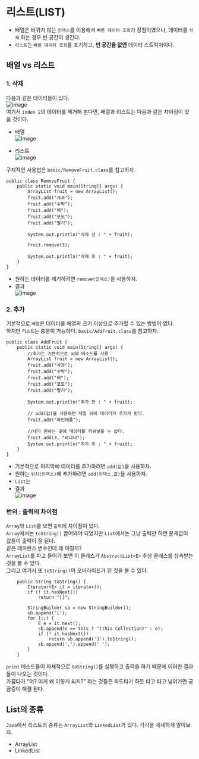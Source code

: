 # 리스트(LIST)
* 배열은 바뀌지 않는 `인덱스`를 이용해서 `빠른 데이터 조회`가 장점이였으나, 데이터를 `삭제` 하는 경우 빈 공간이 생긴다.
* `리스트`는 `빠른 데이터 조회`를 포기하고, **빈 공간을 없앤** 데이터 스트럭처이다.

## 배열 vs 리스트

### 1. 삭제
다음과 같은 데이터들이 있다.  
  ![image](https://user-images.githubusercontent.com/72388950/112004660-57725300-8b65-11eb-8810-3c1f9b3d39ce.png)  
여기서 `index 2`의 데이터를 제거해 본다면, 배열과 리스트는 다음과 같은 차이점이 있을 것이다.  
* 배열   
![image](https://user-images.githubusercontent.com/72388950/112004789-77097b80-8b65-11eb-9d1b-8c74ef6c9830.png)

* 리스트  
![image](https://user-images.githubusercontent.com/72388950/112004814-7e308980-8b65-11eb-9dd4-1e95cbd038f0.png)  

구체적인 사용법은 `basic/RemoveFruit.class`를 참고하자.  
```
public class RemoveFruit {
    public static void main(String[] args) {
        ArrayList fruit = new ArrayList();
        fruit.add("사과");
        fruit.add("수박");
        fruit.add("배");
        fruit.add("포도");
        fruit.add("딸기");

        System.out.println("삭제 전 : " + fruit);

        fruit.remove(3);

        System.out.println("삭제 후 : " + fruit);
    }
}
```
* 원하는 데이터를 제거하려면 `remove(인덱스)`을 사용하자.  
* 결과  
  ![image](https://user-images.githubusercontent.com/72388950/112013891-c358b980-8b6d-11eb-8c28-b241a632f9ef.png)
### 2. 추가

기본적으로 `배열`은 데이터를 배열의 크기 이상으로 추가할 수 있는 방법이 없다.  
하지만 `리스트`는 충분히 가능하다. `basic/AddFruit.class`를 참고하자.
```
public class AddFruit {
    public static void main(String[] args) {
        //추가는 기본적으로 add 메소드를 사용
        ArrayList fruit = new ArrayList();
        fruit.add("사과");
        fruit.add("수박");
        fruit.add("배");
        fruit.add("포도");
        fruit.add("딸기");

        System.out.println("추가 전 : " + fruit);

        // add(값)을 사용하면 제일 뒤에 데이터가 추가가 된다.
        fruit.add("파인애플");

        //내가 원하는 곳에 데이터를 끼워넣을 수 있다.
        fruit.add(3, "바나나");
        System.out.println("추가 후 : " + fruit);
    }
}
```


* 기본적으로 마지막에 데이터를 추가하려면 `add(값)`을 사용하자.
* 원하는 `위치(인덱스)`에 추가하려면 `add(인덱스,값)`을 사용하자.
* `List`는 
* 결과  
  ![image](https://user-images.githubusercontent.com/72388950/112009586-dc5f6b80-8b69-11eb-9e68-06289d45bc61.png)
  

### 번외 : 출력의 차이점
`Array`와 `List`를 보면 `출력`에 차이점이 있다.  
`Array`에서는 `toString()` 끌어와야 되었지만 `List`에서는 그냥 출력만 하면 문제없이 값들이 출력이 잘 된다.  
같은 레퍼런스 변수인데 왜 이럴까?  
`ArrayList`를 파고 들어가 보면 이 클래스가 `AbstractList<E>` 추상 클래스를 상속받는것을 볼 수 있다.  
그리고 여기서 또 `toString()`이 오버라이드가 된 것을 볼 수 있다.
```
    public String toString() {
        Iterator<E> it = iterator();
        if (! it.hasNext())
            return "[]";

        StringBuilder sb = new StringBuilder();
        sb.append('[');
        for (;;) {
            E e = it.next();
            sb.append(e == this ? "(this Collection)" : e);
            if (! it.hasNext())
                return sb.append(']').toString();
            sb.append(',').append(' ');
        }
    }
```
`print` 메소드들이 자체적으로 `toString()`를 실행하고 출력을 하기 때문에 이러한 결과들이 나오는 것이다.  
가끔다가 "어? 이게 왜 이렇게 되지?" 라는 것들은 파도타기 하듯 타고 타고 넘어가면 궁금증이 해결 된다.

## List의 종류
`Java`에서 리스트의 종류는 `ArrayList`와 `LinkedList`가 있다. 각각을 세세하게 알아보자.
* ArrayList
* LinkedList
